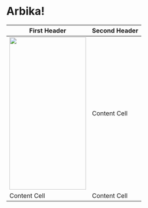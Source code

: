 # Arbika!

| First Header  | Second Header |
| ------------- | ------------- |
|<img src="https://github.com/alinaghizadeh71/Arbika/assets/16202692/bbc3b302-7725-48f5-a0a3-9eb6e2d0fbdb" width="200" height="400"/> | Content Cell  |
| Content Cell | Content Cell  |

